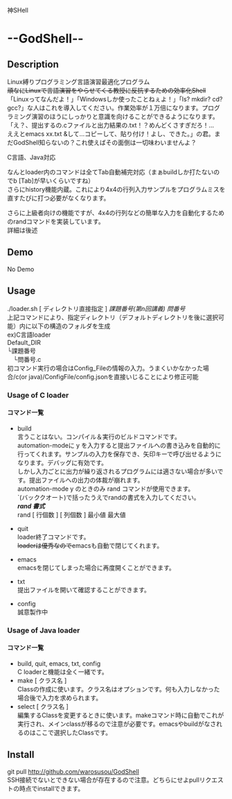 神SHell
# --GodShell--

## Description
Linux縛りプログラミング言語演習最適化プログラム  
<s>頑なにLinuxで言語演習をやらせてくる教授に反抗するための効率化Shell</s>  
「Linuxってなんだよ！」「Windowsしか使ったことねぇよ！」「ls? mkdir? cd? gcc?」な人はこれを導入してください。作業効率が１万倍になります。プログラミング演習のほうにしっかりと意識を向けることができるようになります。  
「え？、提出するの.cファイルと出力結果の.txt！？めんどくさすぎだろ！…  
ええとemacs xx.txt &して…コピーして、貼り付け！よし、できた。」の君。まだGodShell知らないの？これ使えばその面倒は一切味わいませんよ？  

C言語、Java対応  

なんとloader内のコマンドは全てTab自動補完対応（まぁbuildしか打たないのでb [Tab]が早いくらいですね）  
さらにhistory機能内蔵。これにより4x4の行列入力サンプルをプログラムミスを直すたびに打つ必要がなくなります。

さらに上級者向けの機能ですが、4x4の行列などの簡単な入力を自動化するためのrandコマンドを実装しています。  
詳細は後述

## Demo

No Demo  

## Usage
./loader.sh [ ディレクトリ直接指定 ] <i>課題番号(第n回講義)</i> <i>問番号</i>  
上記コマンドにより、指定ディレクトリ（デフォルトディレクトリを後に選択可能）内に以下の構造のフォルダを生成  
ex)C言語loader  
Default_DIR  
└課題番号  
　└問番号.c  
初コマンド実行の場合はConfig_Fileの情報の入力。うまくいかなかった場合/c(or java)/ConfigFile/config.jsonを直接いじることにより修正可能  

### Usage of C loader

#### コマンド一覧  
- build  
言うことはない。コンパイル＆実行のビルドコマンドです。  
automation-modeに y を入力すると提出ファイルへの書き込みを自動的に行ってくれます。サンプルの入力を保存でき、矢印キーで呼び出せるようになります。デバッグに有効です。  
しかし入力ごとに出力が繰り返されるプログラムには適さない場合が多いです。提出ファイルへの出力の体裁が崩れます。  
automation-mode y のときのみ rand コマンドが使用できます。  
`(バッククオート)で括ったうえでrandの書式を入力してください。  
***rand 書式***  
rand [ 行個数 ] [ 列個数 ] 最小値 最大値  

- quit  
loader終了コマンドです。  
<s>loaderは優秀なので</s>emacsも自動で閉じてくれます。  
- emacs  
emacsを閉じてしまった場合に再度開くことができます。  
- txt  
提出ファイルを開いて確認することができます。
- config  
誠意製作中  

### Usage of Java loader

#### コマンド一覧
- build, quit, emacs, txt, config  
C loaderと機能は全く一緒です。
- make [ クラス名 ]  
Classの作成に使います。クラス名はオプションです。何も入力しなかった場合後で入力を求められます。  
- select [ クラス名 ]  
編集するClassを変更するときに使います。makeコマンド時に自動でこれが実行され、メインclassが移るので注意が必要です。emacsやbuildがなされるのはここで選択したClassです。  

## Install
git pull http://github.com/warosusou/GodShell  
SSH接続でないとできない場合が存在するので注意。どちらにせよpullリクエストの時点でinstallできます。  

